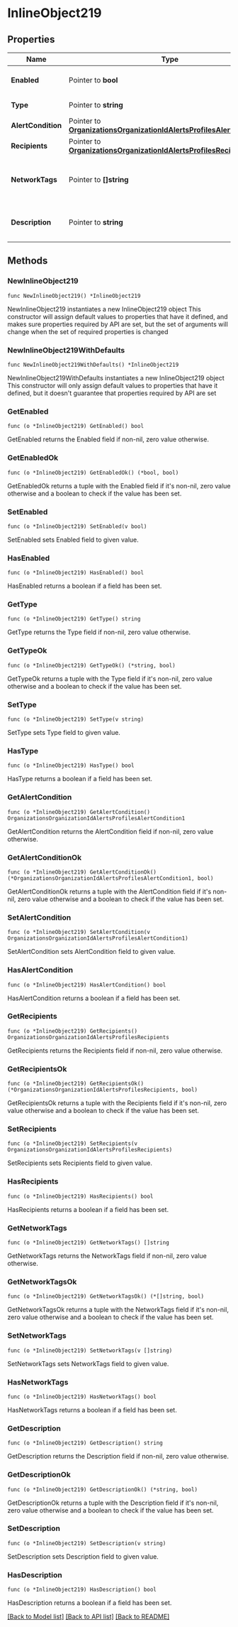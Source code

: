 # InlineObject219

## Properties

Name | Type | Description | Notes
------------ | ------------- | ------------- | -------------
**Enabled** | Pointer to **bool** | Is the alert config enabled | [optional] 
**Type** | Pointer to **string** | The alert type | [optional] 
**AlertCondition** | Pointer to [**OrganizationsOrganizationIdAlertsProfilesAlertCondition1**](OrganizationsOrganizationIdAlertsProfilesAlertCondition1.md) |  | [optional] 
**Recipients** | Pointer to [**OrganizationsOrganizationIdAlertsProfilesRecipients**](OrganizationsOrganizationIdAlertsProfilesRecipients.md) |  | [optional] 
**NetworkTags** | Pointer to **[]string** | Networks with these tags will be monitored for the alert | [optional] 
**Description** | Pointer to **string** | User supplied description of the alert | [optional] 

## Methods

### NewInlineObject219

`func NewInlineObject219() *InlineObject219`

NewInlineObject219 instantiates a new InlineObject219 object
This constructor will assign default values to properties that have it defined,
and makes sure properties required by API are set, but the set of arguments
will change when the set of required properties is changed

### NewInlineObject219WithDefaults

`func NewInlineObject219WithDefaults() *InlineObject219`

NewInlineObject219WithDefaults instantiates a new InlineObject219 object
This constructor will only assign default values to properties that have it defined,
but it doesn't guarantee that properties required by API are set

### GetEnabled

`func (o *InlineObject219) GetEnabled() bool`

GetEnabled returns the Enabled field if non-nil, zero value otherwise.

### GetEnabledOk

`func (o *InlineObject219) GetEnabledOk() (*bool, bool)`

GetEnabledOk returns a tuple with the Enabled field if it's non-nil, zero value otherwise
and a boolean to check if the value has been set.

### SetEnabled

`func (o *InlineObject219) SetEnabled(v bool)`

SetEnabled sets Enabled field to given value.

### HasEnabled

`func (o *InlineObject219) HasEnabled() bool`

HasEnabled returns a boolean if a field has been set.

### GetType

`func (o *InlineObject219) GetType() string`

GetType returns the Type field if non-nil, zero value otherwise.

### GetTypeOk

`func (o *InlineObject219) GetTypeOk() (*string, bool)`

GetTypeOk returns a tuple with the Type field if it's non-nil, zero value otherwise
and a boolean to check if the value has been set.

### SetType

`func (o *InlineObject219) SetType(v string)`

SetType sets Type field to given value.

### HasType

`func (o *InlineObject219) HasType() bool`

HasType returns a boolean if a field has been set.

### GetAlertCondition

`func (o *InlineObject219) GetAlertCondition() OrganizationsOrganizationIdAlertsProfilesAlertCondition1`

GetAlertCondition returns the AlertCondition field if non-nil, zero value otherwise.

### GetAlertConditionOk

`func (o *InlineObject219) GetAlertConditionOk() (*OrganizationsOrganizationIdAlertsProfilesAlertCondition1, bool)`

GetAlertConditionOk returns a tuple with the AlertCondition field if it's non-nil, zero value otherwise
and a boolean to check if the value has been set.

### SetAlertCondition

`func (o *InlineObject219) SetAlertCondition(v OrganizationsOrganizationIdAlertsProfilesAlertCondition1)`

SetAlertCondition sets AlertCondition field to given value.

### HasAlertCondition

`func (o *InlineObject219) HasAlertCondition() bool`

HasAlertCondition returns a boolean if a field has been set.

### GetRecipients

`func (o *InlineObject219) GetRecipients() OrganizationsOrganizationIdAlertsProfilesRecipients`

GetRecipients returns the Recipients field if non-nil, zero value otherwise.

### GetRecipientsOk

`func (o *InlineObject219) GetRecipientsOk() (*OrganizationsOrganizationIdAlertsProfilesRecipients, bool)`

GetRecipientsOk returns a tuple with the Recipients field if it's non-nil, zero value otherwise
and a boolean to check if the value has been set.

### SetRecipients

`func (o *InlineObject219) SetRecipients(v OrganizationsOrganizationIdAlertsProfilesRecipients)`

SetRecipients sets Recipients field to given value.

### HasRecipients

`func (o *InlineObject219) HasRecipients() bool`

HasRecipients returns a boolean if a field has been set.

### GetNetworkTags

`func (o *InlineObject219) GetNetworkTags() []string`

GetNetworkTags returns the NetworkTags field if non-nil, zero value otherwise.

### GetNetworkTagsOk

`func (o *InlineObject219) GetNetworkTagsOk() (*[]string, bool)`

GetNetworkTagsOk returns a tuple with the NetworkTags field if it's non-nil, zero value otherwise
and a boolean to check if the value has been set.

### SetNetworkTags

`func (o *InlineObject219) SetNetworkTags(v []string)`

SetNetworkTags sets NetworkTags field to given value.

### HasNetworkTags

`func (o *InlineObject219) HasNetworkTags() bool`

HasNetworkTags returns a boolean if a field has been set.

### GetDescription

`func (o *InlineObject219) GetDescription() string`

GetDescription returns the Description field if non-nil, zero value otherwise.

### GetDescriptionOk

`func (o *InlineObject219) GetDescriptionOk() (*string, bool)`

GetDescriptionOk returns a tuple with the Description field if it's non-nil, zero value otherwise
and a boolean to check if the value has been set.

### SetDescription

`func (o *InlineObject219) SetDescription(v string)`

SetDescription sets Description field to given value.

### HasDescription

`func (o *InlineObject219) HasDescription() bool`

HasDescription returns a boolean if a field has been set.


[[Back to Model list]](../README.md#documentation-for-models) [[Back to API list]](../README.md#documentation-for-api-endpoints) [[Back to README]](../README.md)


